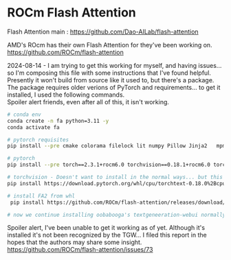 # ROCm Flash Attention
Flash Attention main : https://github.com/Dao-AILab/flash-attention

AMD's ROcm has their own Flash Attention for they've been working on. 
https://github.com/ROCm/flash-attention

2024-08-14 - I am trying to get this working for myself, and having issues... so I'm composing this file with some instructions that I've found helpful.
Presently it won't build from source like it used to, but there's a package.  The package requires older verions of PyTorch and requirements... to get it installed, I used the following commands.  
Spoiler alert friends, even after all of this, it isn't working.  

```bash
# conda env
conda create -n fa python=3.11 -y
conda activate fa

# pytorch requisites 
pip install --pre cmake colorama filelock lit numpy Pillow Jinja2   mpmath fsspec MarkupSafe certifi filelock networkx      sympy packaging requests          --index-url https://download.pytorch.org/whl/rocm6.1

# pytorch 
pip install --pre torch==2.3.1+rocm6.0 torchvision==0.18.1+rocm6.0 torchaudio==2.3.1 triton pytorch-triton-rocm     --index-url https://download.pytorch.org/whl/rocm6.0

# torchvision - Doesn't want to install in the normal ways... but this works :
pip install https://download.pytorch.org/whl/cpu/torchtext-0.18.0%2Bcpu-cp311-cp311-linux_x86_64.whl#sha256=c760e672265cd6f3e4a7c8d4a78afe9e9617deacda926a743479ee0418d4207d

# install FA2 from whl
 pip install https://github.com/ROCm/flash-attention/releases/download/v2.6.2-cktile/flash_attn-2.6.2+cu123torch2.3cxx11abiTRUE-cp311-cp311-linux_x86_64.whl

# now we continue installing oobabooga's textgeneeration-webui normally...such as from here : https://github.com/nktice/AMD-AI/blob/main/README.md
```

Spoiler alert, I've been unable to get it working as of yet.  Although it's installed it's not been recognized by the TGW... I filed this report in the hopes that the authors may share some insight.  
https://github.com/ROCm/flash-attention/issues/73
